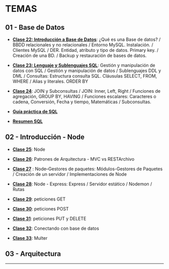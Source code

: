 # TEMAS

## 01 - Base de Datos

- [**Clase 22: Introducción a Base de Datos**](https://github.com/eugenia1984/node/blob/main/node_codo_a_codo/teoria/clase-22.md): ¿Qué es una Base de datos? /  BBDD relacionales y no relacionales / Entorno MySQL. Instalación. / Clientes MySQL / DER. Entidad, atributo y tipo de datos. Primary key. / Creación de una BD. / Backup y restauración de bases de datos.

- [**Clase 23: Lenguaje y Sublenguajes SQL**](https://github.com/eugenia1984/node/blob/main/node_codo_a_codo/teoria/clase-23.md): Gestión y manipulación de
datos con SQL / Gestión y manipulación de datos / Sublenguajes DDL y DML /  Consultas: Estructura consulta SQL. Cláusulas SELECT, FROM, WHERE / Alias y literales. ORDER BY

- [**Clase 24**](https://github.com/eugenia1984/node/blob/main/node_codo_a_codo/teoria/clase-24.md): JOIN y Subconsultas / JOIN: Inner, Left, Right / Funciones de agregación, GROUP BY, HAVING / Funciones escalares: Caracteres o cadena, Conversión, Fecha y tiempo, Matemáticas / Subconsultas.

- [**Guía práctica de SQL**](https://github.com/eugenia1984/node/blob/main/node_codo_a_codo/teoria/Gu%C3%ADa%20pr%C3%A1ctica%20de%20SQL.pdf)

- [**Resumen SQL**](https://github.com/eugenia1984/node/blob/main/node_codo_a_codo/teoria/resumen-sql.pdf)

## 02 - Introducción - Node

- [**Clase 25**](https://github.com/eugenia1984/node/blob/main/node_codo_a_codo/teoria/clase-25.md): Node

- [**Clase 26**](https://github.com/eugenia1984/node/blob/main/node_codo_a_codo/teoria/clase-26.md):  Patrones de Arquitectura - MVC vs RESTArchivo

- [**Clase 27**](https://github.com/eugenia1984/node/blob/main/node_codo_a_codo/teoria/clase-27.md) : Node–Gestores de paquetes: Módulos-Gestores de Paquetes / Creación de un servidor / Implementaciones de Node

- [**Clase 28**](https://github.com/eugenia1984/node/blob/main/node_codo_a_codo/teoria/clase-28.md): Node - Express: Express / Servidor estático / Nodemon / Rutas

- [**Clase 29**](https://github.com/eugenia1984/node/blob/main/node_codo_a_codo/teoria/clase-29.md): peticiones GET

- [**Clase 30**](https://github.com/eugenia1984/node/blob/main/node_codo_a_codo/teoria/clase-30.md): peticiones POST

- [**Clase 31**](https://github.com/eugenia1984/node/blob/main/node_codo_a_codo/teoria/clase-31.md): peticiones PUT y DELETE

- [**Clase 32**](https://github.com/eugenia1984/node/blob/main/node_codo_a_codo/teoria/clase-32.md): Conectando con base de datos

- [**Clase 33**](https://github.com/eugenia1984/node/blob/main/node_codo_a_codo/teoria/clase-33.md): Multer
  
## 03 - Arquitectura


---
